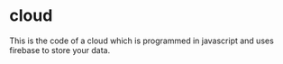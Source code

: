 # cloud
This is the code of a cloud which is programmed in javascript and uses firebase to store your data.
